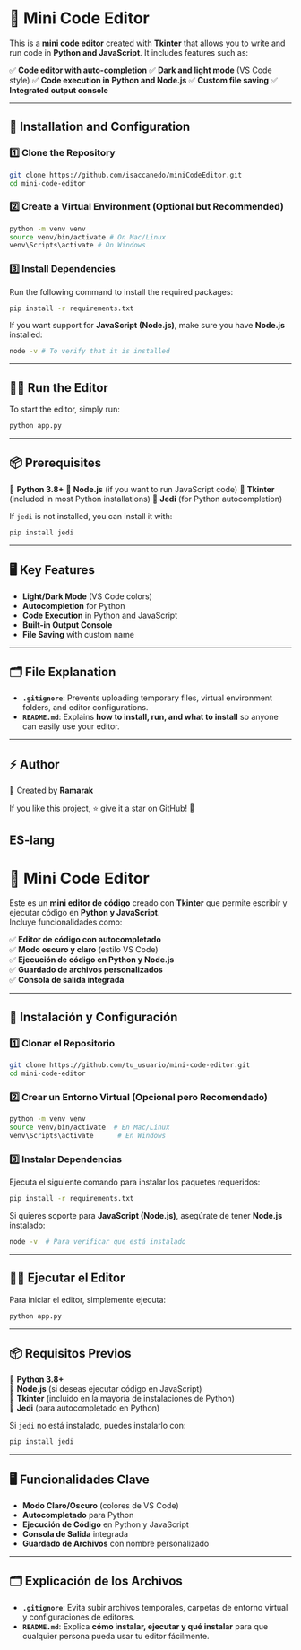 # 📝 Mini Code Editor

This is a **mini code editor** created with **Tkinter** that allows you to write and run code in **Python and JavaScript**.
It includes features such as:

✅ **Code editor with auto-completion**
✅ **Dark and light mode** (VS Code style)
✅ **Code execution in Python and Node.js**
✅ **Custom file saving**
✅ **Integrated output console**

---

## 🚀 Installation and Configuration

### 1️⃣ Clone the Repository
```bash
git clone https://github.com/isaccanedo/miniCodeEditor.git
cd mini-code-editor
```

### 2️⃣ Create a Virtual Environment (Optional but Recommended)
```bash
python -m venv venv
source venv/bin/activate # On Mac/Linux
venv\Scripts\activate # On Windows
```

### 3️⃣ Install Dependencies
Run the following command to install the required packages:

```bash
pip install -r requirements.txt
```

If you want support for **JavaScript (Node.js)**, make sure you have **Node.js** installed:

```bash
node -v # To verify that it is installed
```

---

## 🏃‍♂️ Run the Editor

To start the editor, simply run:

```bash
python app.py
```

---

## 📦 Prerequisites

🔹 **Python 3.8+**
🔹 **Node.js** (if you want to run JavaScript code)
🔹 **Tkinter** (included in most Python installations)
🔹 **Jedi** (for Python autocompletion)

If `jedi` is not installed, you can install it with:

```bash
pip install jedi
```

---

## 🖥️ Key Features

- **Light/Dark Mode** (VS Code colors)
- **Autocompletion** for Python
- **Code Execution** in Python and JavaScript
- **Built-in Output Console**
- **File Saving** with custom name

---

## 🗂 File Explanation

- **`.gitignore`**: Prevents uploading temporary files, virtual environment folders, and editor configurations.
- **`README.md`**: Explains **how to install, run, and what to install** so anyone can easily use your editor.

---

## ⚡ Author

📌 Created by **Ramarak**

If you like this project, ⭐ give it a star on GitHub! 🚀

## ES-lang

# 📝 Mini Code Editor

Este es un **mini editor de código** creado con **Tkinter** que permite escribir y ejecutar código en **Python y JavaScript**.  
Incluye funcionalidades como:

✅ **Editor de código con autocompletado**  
✅ **Modo oscuro y claro** (estilo VS Code)  
✅ **Ejecución de código en Python y Node.js**  
✅ **Guardado de archivos personalizados**  
✅ **Consola de salida integrada**  

---

## 🚀 Instalación y Configuración

### 1️⃣ Clonar el Repositorio  
```bash
git clone https://github.com/tu_usuario/mini-code-editor.git
cd mini-code-editor
```

### 2️⃣ Crear un Entorno Virtual (Opcional pero Recomendado)  
```bash
python -m venv venv
source venv/bin/activate  # En Mac/Linux
venv\Scripts\activate      # En Windows
```

### 3️⃣ Instalar Dependencias  
Ejecuta el siguiente comando para instalar los paquetes requeridos:

```bash
pip install -r requirements.txt
```

Si quieres soporte para **JavaScript (Node.js)**, asegúrate de tener **Node.js** instalado:

```bash
node -v  # Para verificar que está instalado
```

---

## 🏃‍♂️ Ejecutar el Editor  

Para iniciar el editor, simplemente ejecuta:

```bash
python app.py
```

---

## 📦 Requisitos Previos  

🔹 **Python 3.8+**  
🔹 **Node.js** (si deseas ejecutar código en JavaScript)  
🔹 **Tkinter** (incluido en la mayoría de instalaciones de Python)  
🔹 **Jedi** (para autocompletado en Python)  

Si `jedi` no está instalado, puedes instalarlo con:

```bash
pip install jedi
```

---

## 🖥️ Funcionalidades Clave  

- **Modo Claro/Oscuro** (colores de VS Code)  
- **Autocompletado** para Python  
- **Ejecución de Código** en Python y JavaScript  
- **Consola de Salida** integrada  
- **Guardado de Archivos** con nombre personalizado  

---

## 🗂 Explicación de los Archivos  

- **`.gitignore`**: Evita subir archivos temporales, carpetas de entorno virtual y configuraciones de editores.  
- **`README.md`**: Explica **cómo instalar, ejecutar y qué instalar** para que cualquier persona pueda usar tu editor fácilmente.  
